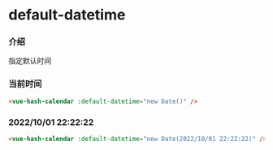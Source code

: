 # default-datetime

### 介绍

指定默认时间

### 当前时间

```html
<vue-hash-calendar :default-datetime="new Date()" />
```

### 2022/10/01 22:22:22

```html
<vue-hash-calendar :default-datetime="new Date(2022/10/01 22:22:22)" />
```
